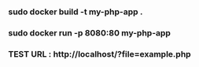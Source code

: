 
### sudo docker build -t my-php-app .
### sudo docker run -p 8080:80 my-php-app 

### TEST URL : http://localhost/?file=example.php
